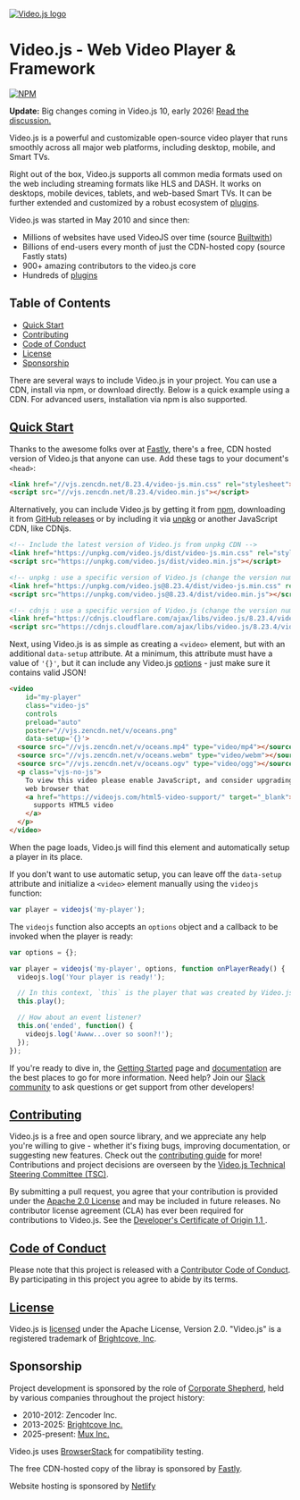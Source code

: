 [![Video.js logo][logo]][vjs]

# Video.js - Web Video Player & Framework

[![NPM][npm-icon]][npm-link]

**Update:** Big changes coming in Video.js 10, early 2026! [Read the discussion.](https://github.com/videojs/video.js/discussions/9035)

Video.js is a powerful and customizable open-source video player that runs smoothly across all major web platforms, including desktop, mobile, and Smart TVs.

Right out of the box, Video.js supports all common media formats used on the web including streaming formats like HLS and DASH. It works on desktops, mobile devices, tablets, and web-based Smart TVs. It can be further extended and customized by a robust ecosystem of [plugins][plugins].

Video.js was started in May 2010 and since then:

* Millions of websites have used VideoJS over time (source [Builtwith][builtwith])
* Billions of end-users every month of just the CDN-hosted copy (source Fastly stats)
* 900+ amazing contributors to the video.js core
* Hundreds of [plugins](https://videojs.com/plugins/)

## Table of Contents

* [Quick Start](#quick-start)
* [Contributing](#contributing)
* [Code of Conduct](#code-of-conduct)
* [License](#license)
* [Sponsorship](#sponsorship)

There are several ways to include Video.js in your project. You can use a CDN, install via npm, or download directly. Below is a quick example using a CDN. For advanced users, installation via npm is also supported.

## [Quick Start][getting-started]

Thanks to the awesome folks over at [Fastly][fastly], there's a free, CDN hosted version of Video.js that anyone can use. Add these tags to your document's `<head>`:

```html
<link href="//vjs.zencdn.net/8.23.4/video-js.min.css" rel="stylesheet">
<script src="//vjs.zencdn.net/8.23.4/video.min.js"></script>
```

Alternatively, you can include Video.js by getting it from [npm](https://videojs.com/getting-started/#install-via-npm), downloading it from [GitHub releases](https://github.com/videojs/video.js/releases) or by including it via [unpkg](https://unpkg.com) or another JavaScript CDN, like CDNjs.

```html
<!-- Include the latest version of Video.js from unpkg CDN -->
<link href="https://unpkg.com/video.js/dist/video-js.min.css" rel="stylesheet">
<script src="https://unpkg.com/video.js/dist/video.min.js"></script>

<!-- unpkg : use a specific version of Video.js (change the version numbers as necessary) -->
<link href="https://unpkg.com/video.js@8.23.4/dist/video-js.min.css" rel="stylesheet">
<script src="https://unpkg.com/video.js@8.23.4/dist/video.min.js"></script>

<!-- cdnjs : use a specific version of Video.js (change the version numbers as necessary) -->
<link href="https://cdnjs.cloudflare.com/ajax/libs/video.js/8.23.4/video-js.min.css" rel="stylesheet">
<script src="https://cdnjs.cloudflare.com/ajax/libs/video.js/8.23.4/video.min.js"></script>
```

Next, using Video.js is as simple as creating a `<video>` element, but with an additional `data-setup` attribute. At a minimum, this attribute must have a value of `'{}'`, but it can include any Video.js [options][options] - just make sure it contains valid JSON!

```html
<video
    id="my-player"
    class="video-js"
    controls
    preload="auto"
    poster="//vjs.zencdn.net/v/oceans.png"
    data-setup='{}'>
  <source src="//vjs.zencdn.net/v/oceans.mp4" type="video/mp4"></source>
  <source src="//vjs.zencdn.net/v/oceans.webm" type="video/webm"></source>
  <source src="//vjs.zencdn.net/v/oceans.ogv" type="video/ogg"></source>
  <p class="vjs-no-js">
    To view this video please enable JavaScript, and consider upgrading to a
    web browser that
    <a href="https://videojs.com/html5-video-support/" target="_blank">
      supports HTML5 video
    </a>
  </p>
</video>
```

When the page loads, Video.js will find this element and automatically setup a player in its place.

If you don't want to use automatic setup, you can leave off the `data-setup` attribute and initialize a `<video>` element manually using the `videojs` function:

```js
var player = videojs('my-player');
```

The `videojs` function also accepts an `options` object and a callback to be invoked when the player is ready:

```js
var options = {};

var player = videojs('my-player', options, function onPlayerReady() {
  videojs.log('Your player is ready!');

  // In this context, `this` is the player that was created by Video.js.
  this.play();

  // How about an event listener?
  this.on('ended', function() {
    videojs.log('Awww...over so soon?!');
  });
});
```

If you're ready to dive in, the [Getting Started][getting-started] page and [documentation][docs] are the best places to go for more information. Need help? Join our [Slack community][slack-link] to ask questions or get support from other developers!

## [Contributing][contributing]

Video.js is a free and open source library, and we appreciate any help you're willing to give - whether it's fixing bugs, improving documentation, or suggesting new features. Check out the [contributing guide][contributing] for more! Contributions and project decisions are overseen by the
[Video.js Technical Steering Committee (TSC)](https://github.com/videojs/admin/blob/main/GOVERNANCE.md).

By submitting a pull request, you agree that your contribution is provided under the
[Apache 2.0 License](LICENSE) and may be included in future releases. No contributor license agreement (CLA) has ever been required for contributions to Video.js. See the [Developer's Certificate of Origin 1.1
](https://github.com/videojs/admin/blob/main/CONTRIBUTING.md#developers-certificate-of-origin-11).

## [Code of Conduct][coc]

Please note that this project is released with a [Contributor Code of Conduct][coc]. By participating in this project you agree to abide by its terms.

## [License][license]

Video.js is [licensed][license] under the Apache License, Version 2.0. "Video.js" is a registered trademark of [Brightcove, Inc][bc].

## Sponsorship

Project development is sponsored by the role of [Corporate Shepherd](https://github.com/videojs/admin/blob/main/GOVERNANCE.md#corporate-shepherd), held by various companies throughout the project history:

* 2010-2012: Zencoder Inc.
* 2013-2025: [Brightcove Inc.][bc]
* 2025-present: [Mux Inc.][mux]

Video.js uses [BrowserStack][browserstack] for compatibility testing.

The free CDN-hosted copy of the libray is sponsored by [Fastly][fastly].

Website hosting is sponsored by [Netlify][netlify]

[bc]: https://www.brightcove.com/

[browserstack]: https://browserstack.com

[builtwith]: https://trends.builtwith.com/media/VideoJS

[contributing]: https://github.com/videojs/admin/blob/main/CONTRIBUTING.md

[docs]: https://docs.videojs.com

[fastly]: https://www.fastly.com/

[getting-started]: https://videojs.com/getting-started/

[license]: LICENSE

[logo]: https://videojs.com/logo-white.png

[mux]: https://www.mux.com/

[netlify]: https://www.netlify.com

[npm-icon]: https://nodei.co/npm/video.js.png?downloads=true&downloadRank=true

[npm-link]: https://nodei.co/npm/video.js/

[options]: https://videojs.com/guides/options/

[plugins]: https://videojs.com/plugins/

[slack-link]: https://slack.videojs.com

[vjs]: https://videojs.com

[coc]: https://github.com/videojs/admin/blob/main/CODE_OF_CONDUCT.md

